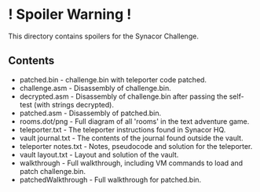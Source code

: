 ! Spoiler Warning !
===================

This directory contains spoilers for the Synacor Challenge.

Contents
--------

* patched.bin - challenge.bin with teleporter code patched.
* challenge.asm - Disassembly of challenge.bin.
* decrypted.asm - Disassembly of challenge.bin after passing the self-test (with strings decrypted).
* patched.asm - Disassembly of patched.bin.
* rooms.dot/png - Full diagram of all 'rooms' in the text adventure game.
* teleporter.txt - The teleporter instructions found in Synacor HQ.
* vault journal.txt - The contents of the journal found outside the vault.
* teleporter notes.txt - Notes, pseudocode and solution for the teleporter.
* vault layout.txt - Layout and solution of the vault.
* walkthrough - Full walkthrough, including VM commands to load and patch challenge.bin.
* patchedWalkthrough - Full walkthrough for patched.bin.